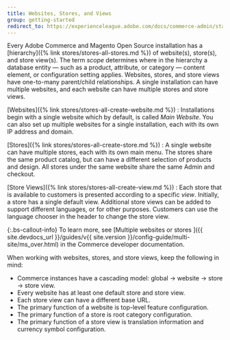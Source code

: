 ```yaml
---
title: Websites, Stores, and Views
group: getting-started
redirect_to: https://experienceleague.adobe.com/docs/commerce-admin/start/setup/websites-stores-views.html
---
```


Every Adobe Commerce and Magento Open Source installation has a [hierarchy]({% link stores/stores-all-stores.md %}) of website(s), store(s), and store view(s). The term _scope_ determines where in the hierarchy a database entity — such as a product, attribute, or category — content element, or configuration setting applies. Websites, stores, and store views have one-to-many parent/child relationships. A single installation can have multiple websites, and each website can have multiple stores and store views.

[Websites]({% link stores/stores-all-create-website.md %})
:  Installations begin with a single website which by default, is called _Main Website_. You can also set up multiple websites for a single installation, each with its own IP address and domain.

[Stores]({% link stores/stores-all-create-store.md %})
:  A single website can have multiple stores, each with its own main menu. The stores share the same product catalog, but can have a different selection of products and design. All stores under the same website share the same Admin and checkout.

[Store Views]({% link stores/stores-all-create-view.md %})
:  Each store that is available to customers is presented according to a specific _view_. Initially, a store has a single default view. Additional store views can be added to support different languages, or for other purposes. Customers can use the language chooser in the header to change the store view.

{:.bs-callout-info}
To learn more, see [Multiple websites or stores ]({{ site.devdocs_url }}/guides/v{{ site.version }}/config-guide/multi-site/ms_over.html) in the Commerce developer documentation.

When working with websites, stores, and store views, keep the following in mind:

- Commerce instances have a cascading model: global → website → store → store view.
- Every website has at least one default store and store view.
- Each store view can have a different base URL.
- The primary function of a website is top-level feature configuration.
- The primary function of a store is root category configuration.
- The primary function of a store view is translation information and currency symbol configuration.
